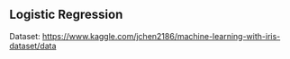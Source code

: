 ## Logistic Regression 

Dataset: https://www.kaggle.com/jchen2186/machine-learning-with-iris-dataset/data

